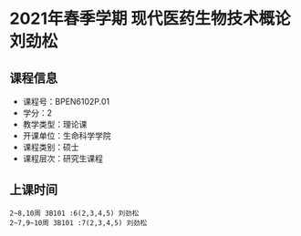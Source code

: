 # 2021年春季学期 现代医药生物技术概论 刘劲松






## 课程信息

- 课程号：BPEN6102P.01
- 学分：2
- 教学类型：理论课
- 开课单位：生命科学学院
- 课程类别：硕士
- 课程层次：研究生课程

## 上课时间

```
2~8,10周 3B101 :6(2,3,4,5) 刘劲松
2~7,9~10周 3B101 :7(2,3,4,5) 刘劲松
```

